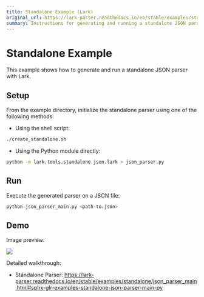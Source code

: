 ```yaml
---
title: Standalone Example (Lark)
original_url: https://lark-parser.readthedocs.io/en/stable/examples/standalone
summary: Instructions for generating and running a standalone JSON parser with Lark, using either a helper script or the lark.tools.standalone module.
---
```


# Standalone Example

This example shows how to generate and run a standalone JSON parser with Lark.

## Setup

From the example directory, initialize the standalone parser using one of the following methods:

- Using the shell script:

```bash
./create_standalone.sh
```

- Using the Python module directly:

```bash
python -m lark.tools.standalone json.lark > json_parser.py
```

## Run

Execute the generated parser on a JSON file:

```bash
python json_parser_main.py <path-to.json>
```

## Demo

Image preview:

![](https://lark-parser.readthedocs.io/en/stable/_images/sphx_glr_json_parser_main_thumb.png)

Detailed walkthrough:
- Standalone Parser: https://lark-parser.readthedocs.io/en/stable/examples/standalone/json_parser_main.html#sphx-glr-examples-standalone-json-parser-main-py
